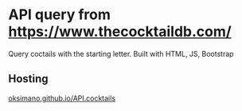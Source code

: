# API query from https://www.thecocktaildb.com/

Query coctails with the starting letter. Built with HTML, JS, Bootstrap

## Hosting

[oksimano.github.io/API.cocktails](https://oksimnano.github.io/API-cocktails)
